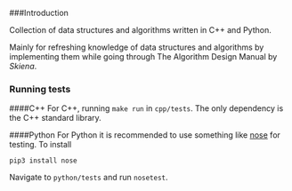 ###Introduction

Collection of data structures and algorithms written in C++ and Python. 

Mainly for refreshing knowledge of data structures and algorithms by implementing them while going through The Algorithm Design Manual by *Skiena*.

### Running tests

####C++
For C++, running `make run` in `cpp/tests`. The only dependency is the C++ standard library.

####Python 
For Python it is recommended to use something like [nose](https://nose.readthedocs.io/en/latest/) for testing. To install 

	pip3 install nose

Navigate to `python/tests` and run `nosetest`.